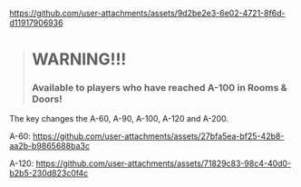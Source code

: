 
https://github.com/user-attachments/assets/9d2be2e3-6e02-4721-8f6d-d11917906936
> # WARNING!!! 
> ### Available to players who have reached A-100 in Rooms & Doors!

The key changes the A-60, A-90, A-100, A-120 and A-200.

A-60: https://github.com/user-attachments/assets/27bfa5ea-bf25-42b8-aa2b-b9865688ba3c

A-120: https://github.com/user-attachments/assets/71829c83-98c4-40d0-b2b5-230d823c0f4c
